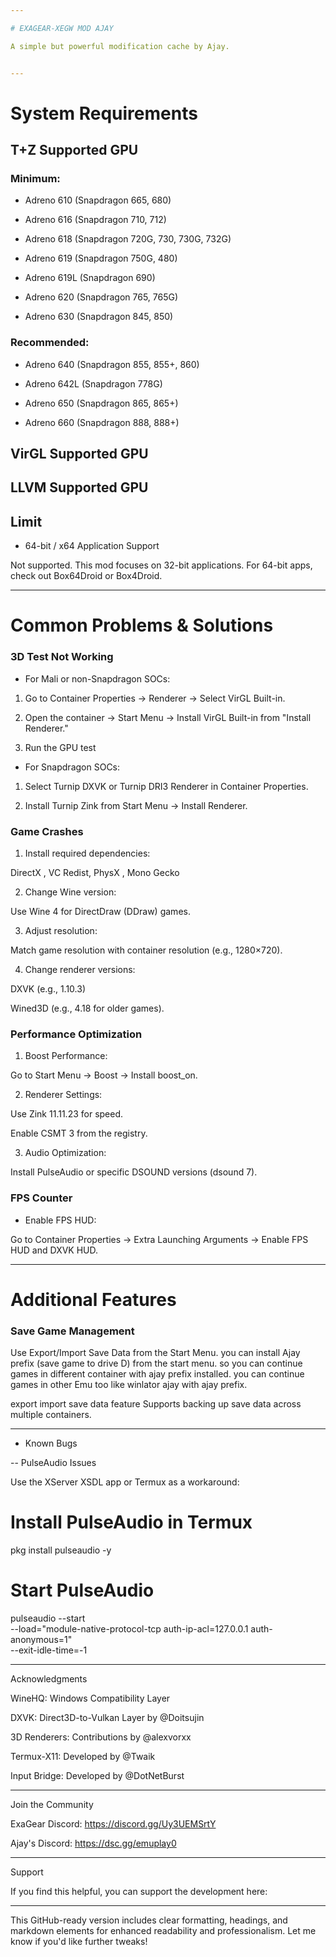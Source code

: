 ```yaml
---

# EXAGEAR-XEGW MOD AJAY

A simple but powerful modification cache by Ajay.


---
```


# System Requirements

## T+Z Supported GPU

 ### Minimum:

- Adreno 610 (Snapdragon 665, 680)

- Adreno 616 (Snapdragon 710, 712)

- Adreno 618 (Snapdragon 720G, 730, 730G, 732G)

- Adreno 619 (Snapdragon 750G, 480)

- Adreno 619L (Snapdragon 690)

- Adreno 620 (Snapdragon 765, 765G)

- Adreno 630 (Snapdragon 845, 850)


### Recommended:

- Adreno 640 (Snapdragon 855, 855+, 860)

- Adreno 642L (Snapdragon 778G)

- Adreno 650 (Snapdragon 865, 865+)

- Adreno 660 (Snapdragon 888, 888+)

 ## VirGL Supported GPU

## LLVM Supported GPU

## Limit

- 64-bit / x64 Application Support

Not supported. This mod focuses on 32-bit applications. For 64-bit apps, check out Box64Droid or Box4Droid.



---

# Common Problems & Solutions

### 3D Test Not Working

- For Mali or non-Snapdragon SOCs:

1. Go to Container Properties → Renderer → Select VirGL Built-in.

2. Open the container → Start Menu → Install VirGL Built-in from "Install Renderer."

3. Run the GPU test

- For Snapdragon SOCs:

1. Select Turnip DXVK or Turnip DRI3 Renderer in Container Properties.

2. Install Turnip Zink from Start Menu → Install Renderer.

### Game Crashes

1. Install required dependencies:

DirectX , VC Redist, PhysX , Mono Gecko

2. Change Wine version:

Use Wine 4 for DirectDraw (DDraw) games.

3. Adjust resolution:

Match game resolution with container resolution (e.g., 1280×720).

4. Change renderer versions:

DXVK (e.g., 1.10.3)

Wined3D (e.g., 4.18 for older games).

### Performance Optimization

1. Boost Performance:

Go to Start Menu → Boost → Install boost_on.

2. Renderer Settings:

Use Zink 11.11.23 for speed.

Enable CSMT 3 from the registry.

3. Audio Optimization:

Install PulseAudio or specific DSOUND versions (dsound 7).

### FPS Counter

- Enable FPS HUD:

Go to Container Properties → Extra Launching Arguments → Enable FPS HUD and DXVK HUD.

---

# Additional Features

### Save Game Management

Use Export/Import Save Data from the Start Menu. you can install Ajay prefix (save game to drive D) from the start menu. so you can continue games in different container with ajay prefix installed. you can continue games in other Emu too like winlator ajay with ajay prefix.

export import save data feature Supports backing up save data across multiple containers.



---

- Known Bugs

-- PulseAudio Issues

Use the XServer XSDL app or Termux as a workaround:

# Install PulseAudio in Termux
pkg install pulseaudio -y

# Start PulseAudio
pulseaudio --start \
    --load="module-native-protocol-tcp auth-ip-acl=127.0.0.1 auth-anonymous=1" \
    --exit-idle-time=-1



---

Acknowledgments

WineHQ: Windows Compatibility Layer

DXVK: Direct3D-to-Vulkan Layer by @Doitsujin

3D Renderers: Contributions by @alexvorxx

Termux-X11: Developed by @Twaik

Input Bridge: Developed by @DotNetBurst



---

Join the Community

ExaGear Discord: https://discord.gg/Uy3UEMSrtY

Ajay's Discord: https://dsc.gg/emuplay0



---

Support

If you find this helpful, you can support the development here:



---

This GitHub-ready version includes clear formatting, headings, and markdown elements for enhanced readability and professionalism. Let me know if you'd like further tweaks!

